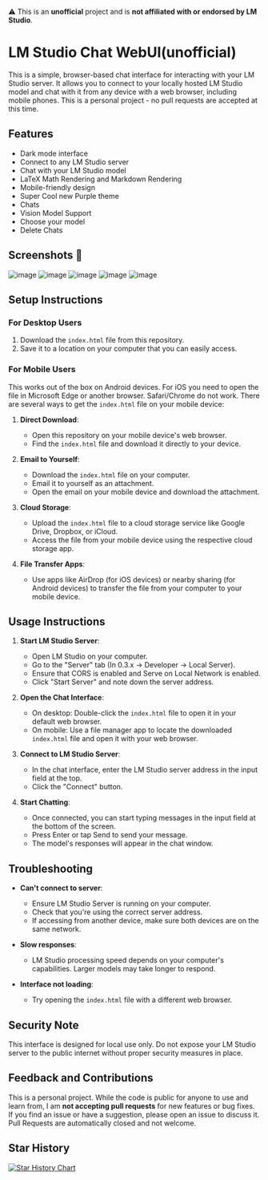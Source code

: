 ⚠️ This is an **unofficial** project and is **not affiliated with or endorsed by LM Studio**.

# LM Studio Chat WebUI(unofficial)

This is a simple, browser-based chat interface for interacting with your LM Studio server. It allows you to connect to your locally hosted LM Studio model and chat with it from any device with a web browser, including mobile phones.
This is a personal project - no pull requests are accepted at this time. 

## Features

- Dark mode interface
- Connect to any LM Studio server
- Chat with your LM Studio model
- LaTeX Math Rendering and Markdown Rendering
- Mobile-friendly design
- Super Cool new Purple theme
- Chats
- Vision Model Support 
- Choose your model 
- Delete Chats 


## Screenshots 📸
![image](https://github.com/user-attachments/assets/7944a30a-6e52-467b-bf27-309f8db0bfde)
![image](https://github.com/user-attachments/assets/cecc2e50-1583-4ce6-a092-10adcb2359f3)
![image](https://github.com/user-attachments/assets/717bb8c6-ff62-4574-95e4-146909302180)
![image](https://github.com/user-attachments/assets/22275a46-f332-4ab9-b727-678a98aef7af)
![image](https://github.com/user-attachments/assets/d7cba468-166b-4d74-a98a-37ca72093b83)




## Setup Instructions

### For Desktop Users

1. Download the `index.html` file from this repository.
2. Save it to a location on your computer that you can easily access.

### For Mobile Users
This works out of the box on Android devices. For iOS you need to open the file in Microsoft Edge or another browser. Safari/Chrome do not work. 
There are several ways to get the `index.html` file on your mobile device:

1. **Direct Download**: 
   - Open this repository on your mobile device's web browser.
   - Find the `index.html` file and download it directly to your device.

2. **Email to Yourself**:
   - Download the `index.html` file on your computer.
   - Email it to yourself as an attachment.
   - Open the email on your mobile device and download the attachment.

3. **Cloud Storage**:
   - Upload the `index.html` file to a cloud storage service like Google Drive, Dropbox, or iCloud.
   - Access the file from your mobile device using the respective cloud storage app.

4. **File Transfer Apps**:
   - Use apps like AirDrop (for iOS devices) or nearby sharing (for Android devices) to transfer the file from your computer to your mobile device.

## Usage Instructions

1. **Start LM Studio Server**:
   - Open LM Studio on your computer.
   - Go to the "Server" tab (In 0.3.x -> Developer -> Local Server).
   - Ensure that CORS is enabled and Serve on Local Network is enabled.
   - Click "Start Server" and note down the server address.

2. **Open the Chat Interface**:
   - On desktop: Double-click the `index.html` file to open it in your default web browser.
   - On mobile: Use a file manager app to locate the downloaded `index.html` file and open it with your web browser.

3. **Connect to LM Studio Server**:
   - In the chat interface, enter the LM Studio server address in the input field at the top. 
   - Click the "Connect" button.

4. **Start Chatting**:
   - Once connected, you can start typing messages in the input field at the bottom of the screen.
   - Press Enter or tap Send to send your message.
   - The model's responses will appear in the chat window.

## Troubleshooting

- **Can't connect to server**: 
  - Ensure LM Studio Server is running on your computer.
  - Check that you're using the correct server address.
  - If accessing from another device, make sure both devices are on the same network.

- **Slow responses**: 
  - LM Studio processing speed depends on your computer's capabilities. Larger models may take longer to respond.

- **Interface not loading**: 
  - Try opening the `index.html` file with a different web browser.

## Security Note

This interface is designed for local use only. Do not expose your LM Studio server to the public internet without proper security measures in place.

## Feedback and Contributions

This is a personal project. While the code is public for anyone to use and learn from, I am **not accepting pull requests** for new features or bug fixes. If you find an issue or have a suggestion, please open an issue to discuss it.
Pull Requests are automatically closed and not welcome. 

## Star History

[![Star History Chart](https://api.star-history.com/svg?repos=YorkieDev/LMStudioWebUI&type=Date)](https://star-history.com/#YorkieDev/LMStudioWebUI&Date)
